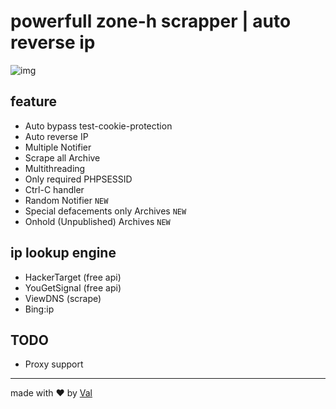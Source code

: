 # powerfull zone-h scrapper | auto reverse ip

![img](https://i.ibb.co/HNhjxST/QK-1581751959735.png)

## feature
  * Auto bypass test-cookie-protection
  * Auto reverse IP
  * Multiple Notifier
  * Scrape all Archive
  * Multithreading
  * Only required PHPSESSID
  * Ctrl-C handler
  * Random Notifier `NEW`
  * Special defacements only Archives `NEW`
  * Onhold (Unpublished) Archives `NEW`

## ip lookup engine
  * HackerTarget (free api)
  * YouGetSignal (free api)
  * ViewDNS (scrape)
  * Bing:ip

## TODO
  * Proxy support

---
made with ❤ by [Val](https://facebook.com/zvtyrdt.id)
